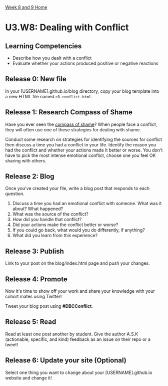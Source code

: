 [Week 8 and 9 Home](../)

# U3.W8: Dealing with Conflict

## Learning Competencies
- Describe how you dealt with a conflict
- Evaluate whether your actions produced positive or negative reactions

## Release 0: New file
In your [USERNAME].github.io/blog directory, copy your blog template into a new HTML file named `c8-conflict.html`.

## Release 1: Research Compass of Shame
Have you ever seen the [compass of shame](http://southdown.on.ca/publications/articles/Compass-of-Shame.pdf)? When people face a conflict, they will often use one of these strategies for dealing with shame.

Conduct some research on strategies for identifying the sources for conflict then discuss a time you had a conflict in your life. Identify the reason you had the conflict and whether your actions made it better or worse. You don't have to pick the most intense emotional conflict, choose one you feel OK sharing with others.

## Release 2: Blog

Once you've created your file, write a blog post that responds to each question.

1. Discuss a time you had an emotional conflict with someone. What was it about? What happened?
2. What was the source of the conflict?
3. How did you handle that conflict?
4. Did your actions make the conflict better or worse?
5. If you could go back, what would you do differently, if anything?
6. What did you learn from this experience?

## Release 3: Publish
Link to your post on the blog/index.html page and push your changes.

## Release 4: Promote

Now it's time to show off your work and share your knowledge with your cohort mates using Twitter!

Tweet your blog post using **#DBCConflict**.

## Release 5: Read

Read at least one post another by student. Give the author A.S.K (actionable, specific, and kind) feedback as an issue on their repo or a tweet!

## Release 6: Update your site (Optional)
Select one thing you want to change about your [USERNAME].github.io website and change it!